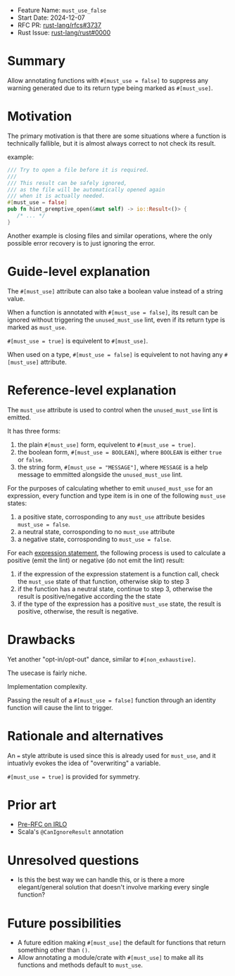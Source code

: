- Feature Name: `must_use_false`
- Start Date: 2024-12-07
- RFC PR: [rust-lang/rfcs#3737](https://github.com/rust-lang/rfcs/pull/3737)
- Rust Issue: [rust-lang/rust#0000](https://github.com/rust-lang/rust/issues/0000)

# Summary
[summary]: #summary

Allow annotating functions with `#[must_use = false]` to suppress any warning generated due to its return type being marked as `#[must_use]`.

# Motivation
[motivation]: #motivation

The primary motivation is that there are some situations where a function is technically fallible, but it is almost always correct to not check its result.

example:
```rust
/// Try to open a file before it is required.
///
/// This result can be safely ignored,
/// as the file will be automatically opened again
/// when it is actually needed.
#[must_use = false]
pub fn hint_premptive_open(&mut self) -> io::Result<()> {
   /* ... */
}
```

Another example is closing files and similar operations, where the only possible error recovery is to just ignoring the error.

# Guide-level explanation
[guide-level-explanation]: #guide-level-explanation

The `#[must_use]` attribute can also take a boolean value instead of a string value.

When a function is annotated with `#[must_use = false]`, its result can be ignored without triggering the `unused_must_use` lint, even if its return type is marked as `must_use`.

`#[must_use = true]` is equivelent to `#[must_use]`.

When used on a type, `#[must_use = false]` is equivelent to not having any `#[must_use]` attribute.

# Reference-level explanation
[reference-level-explanation]: #reference-level-explanation

The `must_use` attribute is used to control when the `unused_must_use` lint is emitted.

It has three forms:
1. the plain `#[must_use]` form, equivelent to `#[must_use = true]`.
2. the boolean form, `#[must_use = BOOLEAN]`, where `BOOLEAN` is either `true` or `false`.
3. the string form, `#[must_use = "MESSAGE"]`, where `MESSAGE` is a help message to emmitted alongside the `unused_must_use` lint.

For the purposes of calculating whether to emit `unused_must_use` for an expression, every function and type item is in one of the following `must_use` states:
1. a positive state, corrosponding to any `must_use` attribute besides `must_use = false`.
2. a neutral state, corrosponding to no `must_use` attribute
3. a negative state, corrosponding to `must_use = false`.

For each
[expression statement](https://doc.rust-lang.org/reference/statements.html#expression-statements),
the following process is used to calculate a positive (emit the lint) or negative (do not emit the lint) result:
1. if the expression of the expression statement is a function call, check the `must_use` state of that function, otherwise skip to step 3
2. if the function has a neutral state, continue to step 3, otherwise the result is positive/negative according the the state
3. if the type of the expression has a positive `must_use` state, the result is positive, otherwise, the result is negative.


# Drawbacks
[drawbacks]: #drawbacks

Yet another "opt-in/opt-out" dance, similar to `#[non_exhaustive]`.

The usecase is fairly niche.

Implementation complexity.

Passing the result of a `#[must_use = false]` function through an identity function will cause the lint to trigger.

# Rationale and alternatives
[rationale-and-alternatives]: #rationale-and-alternatives

An `=` style attribute is used since this is already used for `must_use`, and it intuativly evokes the idea of "overwriting" a variable.

`#[must_use = true]` is provided for symmetry.

# Prior art
[prior-art]: #prior-art

* [Pre-RFC on IRLO](https://internals.rust-lang.org/t/pre-rfc-must-use-false/21861)
* Scala's `@CanIgnoreResult` annotation

# Unresolved questions
[unresolved-questions]: #unresolved-questions

- Is this the best way we can handle this, or is there a more elegant/general solution that doesn't involve marking every single function?

# Future possibilities
[future-possibilities]: #future-possibilities

* A future edition making `#[must_use]` the default for functions that return something other than `()`.
* Allow annotating a module/crate with `#[must_use]` to make all its functions and methods default to `must_use`.

